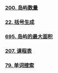 ### [200. 岛屿数量](https://leetcode.cn/problems/number-of-islands)

### [22. 括号生成](https://leetcode.cn/problems/generate-parentheses/)

### [695. 岛屿的最大面积](https://leetcode.cn/problems/max-area-of-island/)

### [207. 课程表](https://leetcode.cn/problems/course-schedule/)

### [79. 单词搜索](https://leetcode.cn/problems/word-search/)